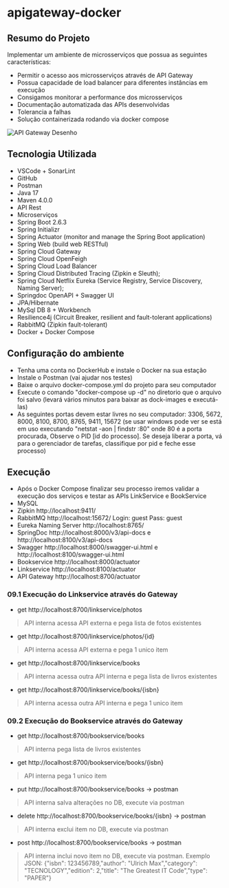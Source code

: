 # apigateway-docker

## Resumo do Projeto
Implementar um ambiente de microsserviços que possua as seguintes características:
- Permitir o acesso aos microsserviços através de API Gateway
- Possua capacidade de load balancer para diferentes instâncias em execução
- Consigamos monitorar a performance dos microsserviços
- Documentação automatizada das APIs desenvolvidas
- Tolerancia a falhas
- Solução containerizada rodando via docker compose

![API Gateway Desenho](https://user-images.githubusercontent.com/87205235/157774157-5c927076-4228-45f3-8bfd-768f72b27763.jpg)

## Tecnologia Utilizada
- VSCode + SonarLint
- GitHub
- Postman
- Java 17
- Maven 4.0.0
- API Rest
- Microserviços
- Spring Boot 2.6.3
- Spring Initializr
- Spring Actuator (monitor and manage the Spring Boot application)
- Spring Web (build web RESTful)
- Spring Cloud Gateway
- Spring Cloud OpenFeigh
- Spring Cloud Load Balancer 
- Spring Cloud Distributed Tracing (Zipkin e Sleuth);
- Spring Cloud Netflix Eureka (Service Registry, Service Discovery, Naming Server);
- Springdoc OpenAPI + Swagger UI
- JPA/Hibernate
- MySql DB 8 + Workbench
- Resilience4j (Circuit Breaker, resilient and fault-tolerant applications)
- RabbitMQ (Zipkin fault-tolerant)
- Docker + Docker Compose

## Configuração do ambiente
- Tenha uma conta no DockerHub e instale o Docker na sua estação
- Instale o Postman (vai ajudar nos testes)
- Baixe o arquivo docker-compose.yml do projeto para seu computador
- Execute o comando "docker-compose up -d" no diretorio que o arquivo foi salvo (levará vários minutos para baixar as dock-images e executá-las)
- As seguintes portas devem estar livres no seu computador: 3306, 5672, 8000, 8100, 8700, 8765, 9411, 15672
(se usar windows pode ver se está em uso executando "netstat -aon | findstr :80" onde 80 é a porta procurada, Observe o PID [id do processo]. Se deseja liberar a porta, vá para o gerenciador de tarefas, classifique por pid e feche esse processo) 

## Execução 
- Após o Docker Compose finalizar seu processo iremos validar a execução dos serviços e testar as APIs LinkService e BookService
- MySQL
- Zipkin http://localhost:9411/
- RabbitMQ http://localhost:15672/ Login: guest Pass: guest
- Eureka Naming Server http://localhost:8765/
- SpringDoc http://localhost:8000/v3/api-docs e http://localhost:8100/v3/api-docs
- Swagger http://localhost:8000/swagger-ui.html e http://localhost:8100/swagger-ui.html
- Bookservice http://localhost:8000/actuator
- Linkservice http://localhost:8100/actuator
- API Gateway http://localhost:8700/actuator
### 09.1 Execução do Linkservice através do Gateway
- get http://localhost:8700/linkservice/photos 
> API interna acessa API externa e pega lista de fotos existentes
- get http://localhost:8700/linkservice/photos/{id} 
> API interna acessa API externa e pega 1 unico item
- get http://localhost:8700/linkservice/books 
> API interna acessa outra API interna e pega lista de livros existentes
- get http://localhost:8700/linkservice/books/{isbn} 
> API interna acessa outra API interna e pega 1 unico item
### 09.2 Execução do Bookservice através do Gateway
- get http://localhost:8700/bookservice/books 
> API interna pega lista de livros existentes
- get http://localhost:8700/bookservice/books/{isbn} 
> API interna pega 1 unico item
- put http://localhost:8700/bookservice/books -> postman 
> API interna salva alterações no DB, execute via postman
- delete http://localhost:8700/bookservice/books/{isbn} -> postman 
> API interna exclui item no DB, execute via postman
- post http://localhost:8700/bookservice/books -> postman
> API interna inclui novo item no DB, execute via postman. Exemplo JSON: {"isbn": 123456789,"author": "Ulrich Max","category": "TECNOLOGY","edition": 2,"title": "The Greatest IT Code","type": "PAPER"}
